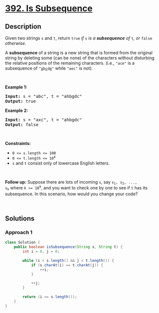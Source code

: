 # [392. Is Subsequence](https://leetcode.com/problems/is-subsequence)

## Description

<p>Given two strings <code>s</code> and <code>t</code>, return <code>true</code><em> if </em><code>s</code><em> is a <strong>subsequence</strong> of </em><code>t</code><em>, or </em><code>false</code><em> otherwise</em>.</p>

<p>A <strong>subsequence</strong> of a string is a new string that is formed from the original string by deleting some (can be none) of the characters without disturbing the relative positions of the remaining characters. (i.e., <code>&quot;ace&quot;</code> is a subsequence of <code>&quot;<u>a</u>b<u>c</u>d<u>e</u>&quot;</code> while <code>&quot;aec&quot;</code> is not).</p>
<p>&nbsp;</p>

<p><strong class="example">Example 1:</strong></p>
<pre>
<strong>Input:</strong> s = "abc", t = "ahbgdc"
<strong>Output:</strong> true
</pre>

<p><strong class="example">Example 2:</strong></p>
<pre><strong>Input:</strong> s = "axc", t = "ahbgdc"
<strong>Output:</strong> false
</pre>
<p>&nbsp;</p>

<p><strong>Constraints:</strong></p>
<ul>
    <li><code>0 &lt;= s.length &lt;= 100</code></li>
    <li><code>0 &lt;= t.length &lt;= 10<sup>4</sup></code></li>
    <li><code>s</code> and <code>t</code> consist only of lowercase English letters.</li>
</ul>
<p>&nbsp;</p>

<strong>Follow up:</strong> Suppose there are lots of incoming <code>s</code>, say <code>s<sub>1</sub>, s<sub>2</sub>, ..., s<sub>k</sub></code> where <code>k &gt;= 10<sup>9</sup></code>, and you want to check one by one to see if <code>t</code> has its subsequence. In this scenario, how would you change your code?
<p>&nbsp;</p>

## Solutions

### **Approach 1**

```java
class Solution {
    public boolean isSubsequence(String s, String t) {
        int i = 0, j = 0;
        
        while (i < s.length() && j < t.length()) {
            if (s.charAt(i) == t.charAt(j)) {
                ++i;
            }
            
            ++j;
        }
        
        return (i == s.length());
    }
}
```

<!-- tabs:end -->